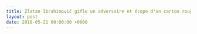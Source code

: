 ```yaml
---
title: Zlatan Ibrahimović gifle un adversaire et écope d'un carton rouge
layout: post
date: 2018-05-21 00:00:00 +0000
---
```

